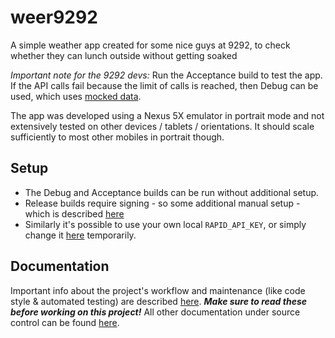 # weer9292
A simple weather app created for some nice guys at 9292, to check whether they can lunch outside without getting soaked

*Important note for the 9292 devs:*
Run the Acceptance build to test the app.
If the API calls fail because the limit of calls is reached, then Debug can be used, which uses [mocked data](app/src/main/java/nl/tcilegnar/weer9292/network/util/Mocks.kt).

The app was developed using a Nexus 5X emulator in portrait mode and not extensively tested on other devices / tablets / orientations.
It should scale sufficiently to most other mobiles in portrait though.



## Setup
- The Debug and Acceptance builds can be run without additional setup.
- Release builds require signing - so some additional manual setup - which is described [here](./docs/Signing.md)
- Similarly it's possible to use your own local `RAPID_API_KEY`, or simply change it [here](gradle.properties) temporarily.



## Documentation
Important info about the project's workflow and maintenance (like code style & automated testing) are described
[here](./docs/Workflow_And_Maintenance.md). ***Make sure to read these before working on this project!***
All other documentation under source control can be found [here](./docs).
